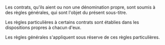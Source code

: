 Les contrats, qu'ils aient ou non une dénomination propre, sont soumis à des règles générales, qui sont l'objet du présent sous-titre.

Les règles particulières à certains contrats sont établies dans les dispositions propres à chacun d'eux.

Les règles générales s'appliquent sous réserve de ces règles particulières.
